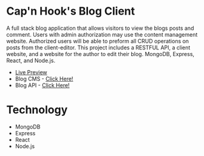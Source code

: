 # Cap'n Hook's Blog Client

A full stack blog application that allows visitors to view the blogs posts and comment. Users with admin authorization may use the content management website. Authorized users will be able to preform all CRUD operations on posts from the client-editor. This project includes a RESTFUL API, a client website, and a website for the author to edit their blog. MongoDB, Express, React, and Node.js.

 - [Live Preview](https://luhook04.github.io/blog-rest-client/)
 - Blog CMS - [Click Here!](https://github.com/luhook04/blog-rest-cms)
 - Blog API - [Click Here!](https://github.com/luhook04/blog-rest)


# Technology
 - MongoDB
 - Express
 - React
 - Node.js
